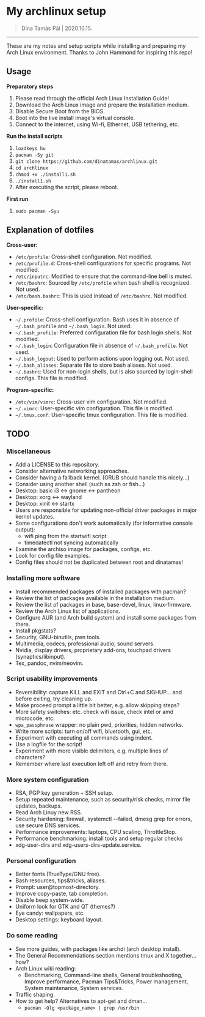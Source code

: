 # My archlinux setup

> Dina Tamás Pál | 2020.10.15.

------------------------------

These are my notes and setup scripts while installing and preparing my Arch
Linux environment. Thanks to John Hammond for inspiring this repo!

## Usage

__Preparatory steps__
1. Please read through the official Arch Linux Installation Guide!
1. Download the Arch Linux image and prepare the installation medium.
1. Disable Secure Boot from the BIOS.
1. Boot into the live install image's virtual console.
1. Connect to the internet, using Wi-fi, Ethernet, USB tethering, etc.

__Run the install scripts__
1. `loadkeys hu`
1. `pacman -Sy git`
1. `git clone https://github.com/dinatamas/archlinux.git`
1. `cd archlinux`
1. `chmod +x ./install1.sh`
1. `./install1.sh`
1. After executing the script, please reboot.

__First run__
1. `sudo pacman -Syu`

## Explanation of dotfiles

**Cross-user:**
* `/etc/profile`: Cross-shell configuration. Not modified.
* `/etc/profile.d`: Cross-shell configurations for specific programs. Not modified.
* `/etc/inputrc`: Modified to ensure that the command-line bell is muted.
* `/etc/bashrc`: Sourced by `/etc/profile` when bash shell is recognized. Not used.
* `/etc/bash.bashrc`: This is used instead of `/etc/bashrc`. Not modified.

**User-specific:**
* `~/.profile`: Cross-shell configuration. Bash uses it in absence of `~/.bash_profile` and `~/.bash_login`. Not used.
* `~/.bash_profile`: Preferred configuration file for bash login shells. Not modified.
* `~/.bash_login`: Configuration file in absence of `~/.bash_profile`. Not used.
* `~/.bash_logout`: Used to perform actions upon logging out. Not used.
* `~/.bash_aliases`: Separate file to store bash aliases. Not used.
* `~/.bashrc`: Used for non-login shells, but is also sourced by login-shell configs. This file is modified.

**Program-specific:**
* `/etc/vim/vimrc`: Cross-user vim configuration. Not modified.
* `~/.vimrc`: User-specific vim configuration. This file is modified.
* `~/.tmux.conf`: User-specific tmux configuration. This file is modified.

## TODO

### Miscellaneous
* Add a LICENSE to this repository.
* Consider alternative networking approaches.
* Consider having a fallback kernel. (GRUB should handle this nicely...)
* Consider using another shell (such as zsh or fish...)
* Desktop: basic i3 <-> gnome <-> pantheon
* Desktop: xorg <-> wayland
* Desktop: xinit <-> startx
* Users are responsible for updating non-official driver packages in major kernel updates.
* Some configurations don't work automatically (for informative console output):
    * wifi ping from the startwifi script
    * timedatectl not syncing automatically
* Examine the archiso image for packages, configs, etc.
* Look for config file examples.
* Config files should not be duplicated between root and dinatamas!

### Installing more software
* Install recommended packages of installed packages with pacman?
* Review the list of packages available in the installation medium.
* Review the list of packages in base, base-devel, linux, linux-firmware.
* Review the Arch Linux list of applications.
* Configure AUR (and Arch build system) and install some packages from there.
* Install pkgstats?
* Security, GNU-binutils, pwn tools.
* Multimedia, codecs, professional audio, sound servers.
* Nvidia, display drivers, proprietary add-ons, touchpad drivers (synaptics/libinput).
* Tex, pandoc, nvim/neovim.

### Script usability improvements
* Reversibility: capture KILL and EXIT and Ctrl+C and SIGHUP... and before exiting, try cleaning up.
* Make proceed prompt a little bit better, e.g. allow skipping steps?
* More safety switches: etc. check wifi issue, check intel or amd microcode, etc.
* `wpa_passphrase` wrapper: no plain pwd, priorities, hidden networks.
* Write more scripts: turn on/off wifi, bluetooth, gui, etc.
* Experiment with executing all commands using indent.
* Use a logfile for the script!
* Experiment with more visible delimiters, e.g. multiple lines of characters?
* Remember where last execution left off and retry from there.

### More system configuration
* RSA, PGP key generation + SSH setup.
* Setup repeated maintenance, such as security/risk checks, mirror file updates, backups.
* Read Arch Linuy new RSS.
* Security hardening: firewall, systemctl --failed, dmesg grep for errors, use secure DNS services.
* Performance improvements: laptops, CPU scaling, ThrottleStop.
* Performance benchmarking: install tools and setup regular checks
* xdg-user-dirs and xdg-users-dirs-update.service.

### Personal configuration
* Better fonts (TrueType/GNU free).
* Bash resources, tips&tricks, aliases.
* Prompt: user@topmost-directory.
* Improve copy-paste, tab completion.
* Disable beep system-wide.
* Uniform look for GTK and QT (themes?)
* Eye candy: wallpapers, etc.
* Desktop settings: keyboard layout.

### Do some reading
* See more guides, with packages like archdi (arch desktop install).
* The General Recommendations section mentions tmux and X together... how?
* Arch Linux wiki reading:
    * Benchmarking, Command-line shells, General troubleshooting, Improve performance, Pacman Tips&Tricks, Power management, System maintenance, System services.
* Traffic shaping.
* How to get help? Alternatives to apt-get and dman...
    * `pacman -Qlg <package_name> | grep /usr/bin`
